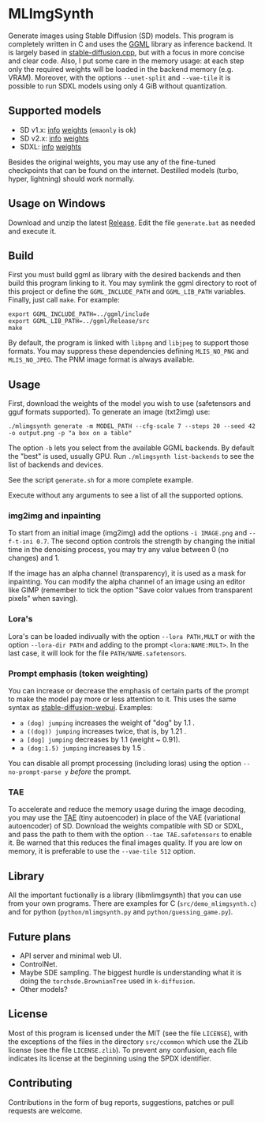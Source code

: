 # MLImgSynth

Generate images using Stable Diffusion (SD) models. This program is completely written in C and uses the [GGML](https://github.com/ggerganov/ggml/) library as inference backend. It is largely based in [stable-diffusion.cpp](https://github.com/leejet/stable-diffusion.cpp), but with a focus in more concise and clear code. Also, I put some care in the memory usage: at each step only the required weights will be loaded in the backend memory (e.g. VRAM). Moreover, with the options `--unet-split` and `--vae-tile` it is possible to run SDXL models using only 4 GiB without quantization.

## Supported models

- SD v1.x: [info](https://github.com/CompVis/stable-diffusion) [weights](https://huggingface.co/runwayml/stable-diffusion-v1-5) (`emaonly` is ok)
- SD v2.x: [info](https://github.com/Stability-AI/stablediffusion) [weights](https://huggingface.co/stabilityai/stable-diffusion-2-1)
- SDXL: [info](https://stability.ai/news/stable-diffusion-sdxl-1-announcement) [weights](https://huggingface.co/stabilityai/stable-diffusion-xl-base-1.0)

Besides the original weights, you may use any of the fine-tuned checkpoints that can be found on the internet. Destilled models (turbo, hyper, lightning) should work normally.

## Usage on Windows

Download and unzip the latest [Release](https://github.com/aagdev/mlimgsynth/releases). Edit the file `generate.bat` as needed and execute it.

## Build

First you must build ggml as library with the desired backends and then build this program linking to it. You may symlink the ggml directory to root of this project or define the `GGML_INCLUDE_PATH` and `GGML_LIB_PATH` variables. Finally, just call `make`. For example:

```shell
export GGML_INCLUDE_PATH=../ggml/include
export GGML_LIB_PATH=../ggml/Release/src
make
```

By default, the program is linked with `libpng` and `libjpeg` to support those formats. You may suppress these dependencies defining `MLIS_NO_PNG` and `MLIS_NO_JPEG`. The PNM image format is always available.

## Usage

First, download the weights of the model you wish to use (safetensors and gguf formats supported). To generate an image (txt2img) use:

```shell
./mlimgsynth generate -m MODEL_PATH --cfg-scale 7 --steps 20 --seed 42 -o output.png -p "a box on a table"
```

The option `-b` lets you select from the available GGML backends. By default the "best" is used, usually GPU. Run `./mlimgsynth list-backends` to see the list of backends and devices.

See the script `generate.sh` for a more complete example.

Execute without any arguments to see a list of all the supported options.

### img2img and inpainting

To start from an initial image (img2img) add the options `-i IMAGE.png` and `--f-t-ini 0.7`. The second option controls the strength by changing the initial time in the denoising process, you may try any value between 0 (no changes) and 1. 

If the image has an alpha channel (transparency), it is used as a mask for inpainting. You can modify the alpha channel of an image using an editor like GIMP (remember to tick the option "Save color values from transparent pixels" when saving).

### Lora's

Lora's can be loaded indivually with the option `--lora PATH,MULT` or with the option `--lora-dir PATH` and adding to the prompt `<lora:NAME:MULT>`. In the last case, it will look for the file `PATH/NAME.safetensors`.

### Prompt emphasis (token weighting)

You can increase or decrease the emphasis of certain parts of the prompt to make the model pay more or less attention to it. This uses the same syntax as [stable-diffusion-webui](https://github.com/AUTOMATIC1111/stable-diffusion-webui). Examples:

* `a (dog) jumping` increases the weight of "dog" by 1.1 .
* `a ((dog)) jumping` increases twice, that is, by 1.21 .
* `a [dog] jumping` decreases by 1.1 (weight ~ 0.91).
* `a (dog:1.5) jumping` increases by 1.5 .

You can disable all prompt processing (including loras) using the option `--no-prompt-parse y` *before* the prompt.

### TAE

To accelerate and reduce the memory usage during the image decoding, you may use the [TAE](https://github.com/madebyollin/taesd) (tiny autoencoder) in place of the VAE (variational autoencoder) of SD. Download the weights compatible with SD or SDXL, and pass the path to them with the option `--tae TAE.safetensors` to enable it. Be warned that this reduces the final images quality. If you are low on memory, it is preferable to use the `--vae-tile 512` option.

## Library

All the important fuctionally is a library (libmlimgsynth) that you can use from your own programs. There are examples for C (`src/demo_mlimgsynth.c`) and for python (`python/mlimgsynth.py` and `python/guessing_game.py`).

## Future plans

- API server and minimal web UI.
- ControlNet.
- Maybe SDE sampling. The biggest hurdle is understanding what it is doing the `torchsde.BrownianTree` used in `k-diffusion`.
- Other models?

## License
Most of this program is licensed under the MIT (see the file `LICENSE`), with the exceptions of the files in the directory `src/ccommon` which use the ZLib license (see the file `LICENSE.zlib`). To prevent any confusion, each file indicates its license at the beginning using the SPDX identifier.

## Contributing
Contributions in the form of bug reports, suggestions, patches or pull requests are welcome.
